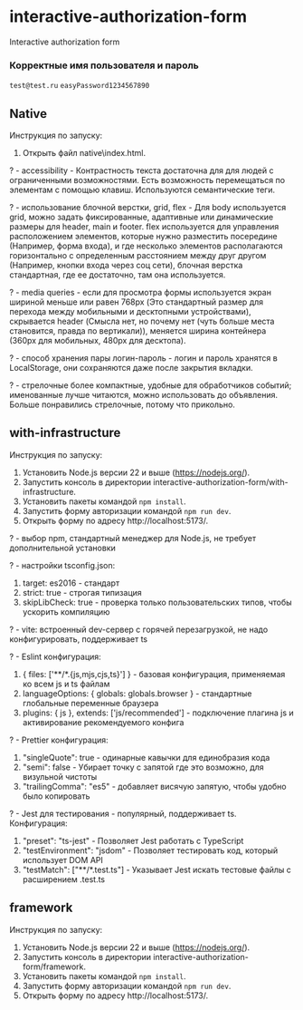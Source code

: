 # interactive-authorization-form
Interactive authorization form

### Корректные имя пользователя и пароль
`test@test.ru`
`easyPassword1234567890`

## Native
Инструкция по запуску:
1. Открыть файл native\index.html.

? - accessibility - Контрастность текста достаточна для для людей с ограниченными возможностями. Есть возможность перемещаться по элементам с помощью клавиш. Используются семантические теги.

? - использование блочной верстки, grid, flex - Для body используется grid, можно задать фиксированные, адаптивные или динамические размеры для header, main и footer. flex используется для управления расположением элементов, которые нужно разместить посередине (Например, форма входа), и где несколько элементов располагаются горизонтально с определенным расстоянием между друг другом (Например, кнопки входа через соц сети), блочная верстка стандартная, где ее достаточно, там она используется.

? - media queries - если для просмотра формы используется экран шириной меньше или равен 768px (Это стандартный размер для перехода между мобильными и десктопными устройствами), скрывается header (Смысла нет, но почему нет (чуть больше места становится, правда по вертикали)), меняется ширина контейнера (360px для мобильных, 480px для десктопа).

? - способ хранения пары логин-пароль - логин и пароль хранятся в LocalStorage, они сохраняются даже после закрытия вкладки.

? - стрелочные более компактные, удобные для обработчиков событий; именованные лучше читаются, можно использовать до объявления. Больше понравились стрелочные, потому что прикольно.

## with-infrastructure
Инструкция по запуску:
1. Установить Node.js версии 22 и выше (https://nodejs.org/).
2. Запустить консоль в директории interactive-authorization-form/with-infrastructure.
3. Установить пакеты командой ```npm install```.
4. Запустить форму авторизации командой ```npm run dev```.
5. Открыть форму по адресу http://localhost:5173/.

? - выбор npm, стандартный менеджер для Node.js, не требует дополнительной установки

? - настройки tsconfig.json: 
1. target: es2016 - стандарт
2. strict: true - строгая типизация
4. skipLibCheck: true - проверка только пользовательских типов, чтобы ускорить компиляцию

? - vite: встроенный dev-сервер с горячей перезагрузкой, не надо конфигурировать, поддерживает ts

? - Eslint конфигурация:
1. { files: ['**/*.{js,mjs,cjs,ts}'] } - базовая конфигурация, применяемая ко всем js и ts файлам
2. languageOptions: { globals: globals.browser } - стандартные глобальные переменные браузера
3. plugins: { js }, extends: ['js/recommended'] - подключение плагина js и активирование рекомендуемого конфига

? - Prettier конфигурация:
1. "singleQuote": true - одинарные кавычки для единобразия кода
2. "semi": false - Убирает точку с запятой где это возможно, для визульной чистоты
3. "trailingComma": "es5" - добавляет висячую запятую, чтобы удобно было копировать

? - Jest для тестирования - популярный, поддерживает ts. 
Конфигурация:
1. "preset": "ts-jest" - Позволяет Jest работать с TypeScript
2. "testEnvironment": "jsdom" - Позволяет тестировать код, который использует DOM API
3. "testMatch": ["**/*.test.ts"] - Указывает Jest искать тестовые файлы с расширением .test.ts

## framework
Инструкция по запуску:
1. Установить Node.js версии 22 и выше (https://nodejs.org/).
2. Запустить консоль в директории interactive-authorization-form/framework.
3. Установить пакеты командой ```npm install```.
4. Запустить форму авторизации командой ```npm run dev```.
5. Открыть форму по адресу http://localhost:5173/.
